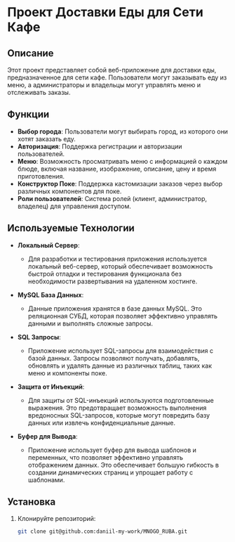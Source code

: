 # Проект Доставки Еды для Сети Кафе

## Описание

Этот проект представляет собой веб-приложение для доставки еды, предназначенное для сети кафе. Пользователи могут заказывать еду из меню, а администраторы и владельцы могут управлять меню и отслеживать заказы.

## Функции

- **Выбор города**: Пользователи могут выбирать город, из которого они хотят заказать еду.
- **Авторизация**: Поддержка регистрации и авторизации пользователей.
- **Меню**: Возможность просматривать меню с информацией о каждом блюде, включая название, изображение, описание, цену и время приготовления.
- **Конструктор Поке**: Поддержка кастомизации заказов через выбор различных компонентов для поке.
- **Роли пользователей**: Система ролей (клиент, администратор, владелец) для управления доступом.

## Используемые Технологии

- **Локальный Сервер**: 
  - Для разработки и тестирования приложения используется локальный веб-сервер, который обеспечивает возможность быстрой отладки и тестирования функционала без необходимости развертывания на удаленном хостинге.

- **MySQL База Данных**: 
  - Данные приложения хранятся в базе данных MySQL. Это реляционная СУБД, которая позволяет эффективно управлять данными и выполнять сложные запросы.

- **SQL Запросы**: 
  - Приложение использует SQL-запросы для взаимодействия с базой данных. Запросы позволяют получать, добавлять, обновлять и удалять данные из различных таблиц, таких как меню и компоненты поке.

- **Защита от Инъекций**: 
  - Для защиты от SQL-инъекций используются подготовленные выражения. Это предотвращает возможность выполнения вредоносных SQL-запросов, которые могут повредить базу данных или извлечь конфиденциальные данные.

- **Буфер для Вывода**: 
  - Приложение использует буфер для вывода шаблонов и переменных, что позволяет эффективно управлять отображением данных. Это обеспечивает большую гибкость в создании динамических страниц и упрощает работу с шаблонами.

## Установка

1. Клонируйте репозиторий:
   ```bash
   git clone git@github.com:daniil-my-work/MNOGO_RUBA.git
